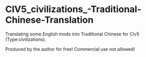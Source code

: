 # CIV5_civilizations_-Traditional-Chinese-Translation

Translating some English mods into Traditional Chinese for Civ5 (Type:civilizations).

Produced by the author for free! Commercial use not allowed!
